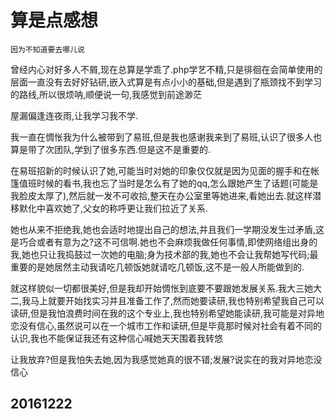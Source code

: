 # 算是点感想
```
因为不知道要去哪儿说
```
曾经内心对好多人不屑,现在总算是学乖了.php学艺不精,只是徘徊在会简单使用的层面一直没有去好好钻研,嵌入式算是有点小小的基础,但是遇到了瓶颈找不到学习的路线,所以很烦呐,顺便说一句,我感觉到前途渺茫

  屋漏偏逢连夜雨,让我学习我不学.

我一直在惆怅我为什么被带到了易班,但是我也感谢我来到了易班,认识了很多人也算是带了次团队,学到了很多东西.但是这不是重要的.

在易班招新的时候认识了她,可能当时对她的印象仅仅就是因为见面的握手和在帐篷值班时候的看书,我也忘了当时是怎么有了她的qq,怎么跟她产生了话题(可能是我脸皮太厚了),然后就一发不可收拾,整天在办公室里等她进来,看她出去.就这样潜移默化中喜欢她了,父女的称呼更让我们拉近了关系.

她也从来不拒绝我,她也会适时地提出自己的想法,并且我们一学期没发生过矛盾,这是巧合或者有意为之?这不可信啊.她也不会麻烦我做任何事情,即使网络组出身的我,她也只让我捣鼓过一次她的电脑;身为技术部的我,她也不会让我帮她写代码;最重要的是她居然主动我请吃几顿饭她就请吃几顿饭,这不是一般人所能做到的.

就这样貌似一切都很美好,但是我却开始惆怅到底要不要跟她发展关系.我大三她大二,我马上就要开始找实习并且准备工作了,然而她要读研,我也特别希望我自己可以读研,但是我怕浪费时间在我的这个专业上,我也特别希望她能读研,我可能是对异地恋没有信心,虽然说可以在一个城市工作和读研,但是毕竟那时候对社会有着不同的认识,我也不能保证我还有这种信心喊她天天围着我转悠

让我放弃?但是我怕失去她,因为我感觉她真的很不错;发展?说实在的我对异地恋没信心

## 20161222
